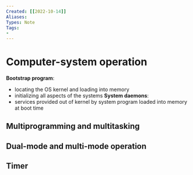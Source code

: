 ```yaml
---
Created: [[2022-10-14]]
Aliases: 
Types: Note
Tags: 
- 
---
```

# Computer-system operation
**Bootstrap program**: 
- locating the OS kernel and loading into memory
- initializing all aspects of the systems
**System daemons**: 
- services provided out of kernel by system program loaded into memory at boot time

## Multiprogramming and multitasking

## Dual-mode and multi-mode operation

## Timer
